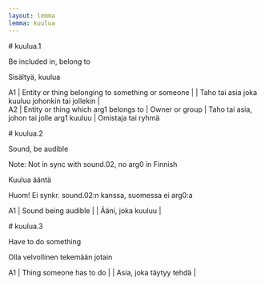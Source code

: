 ```yaml
---
layout: lemma
lemma: kuulua
---
```


<div class="sense">
# <span class="sensename">kuulua.1</span>

<span class="description">Be included in, belong to</span>

<span class="description">Sisältyä, kuulua</span>

A1 | Entity or thing belonging to something or someone |   | Taho tai asia joka kuuluu johonkin tai jollekin |  
A2 | Entity or thing which arg1 belongs to | Owner or group | Taho tai asia, johon tai jolle arg1 kuuluu | Omistaja tai ryhmä

</div>

<div class="sense">
# <span class="sensename">kuulua.2</span>

<span class="description">Sound, be audible</span>

Note: Not in sync with sound.02, no arg0 in Finnish

<span class="description">Kuulua ääntä</span>

Huom! Ei synkr. sound.02:n kanssa, suomessa ei arg0:a

A1 | Sound being audible |   | Ääni, joka kuuluu |  

</div>

<div class="sense">
# <span class="sensename">kuulua.3</span>

<span class="description">Have to do something</span>

<span class="description">Olla velvollinen tekemään jotain</span>

A1 | Thing someone has to do |   | Asia, joka täytyy tehdä |  

</div>

